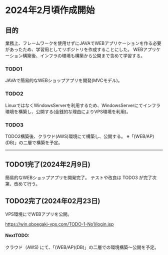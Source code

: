 # 2024年2月頃作成開始

## 目的
業務上、フレームワークを使用せずにJAVAでWEBアプリケーションを作る必要があったため、学習用としてリポジトリを作成することにした。
WEBアプリケーション構築後、インフラの環境も構築から公開まで含めて学習する。

### TODO1 
JAVAで簡易的なWEBショップアプリを開発(MVCモデル)。

### TODO2
LinuxではなくWindowsServerを利用するため、WindowsServerにてインフラ環境を構築し、公開する(金銭的な理由によりVPS環境を利用)。

### TODO3
TODO2構築後、クラウド(AWS)環境にて構築し、公開する。
※「(WEB/AP)(DB)」の二層で構築を予定。

----------------------------------------------

## TODO1完了(2024年2月9日)
簡易的なWEBショップアプリを開発完了。
テストや改良は TODO3 が完了次第、改めて行う。

## TODO2完了(2024年02月23日) 
VPS環境にでWEBアプリを公開。

https://win.oboegaki-vps.com/TODO-1-No1/login.jsp

  


#### NextTODO: 
クラウド（AWS) にて、「(WEB/AP)(DB)」の二層での環境構築～公開を予定。



 

